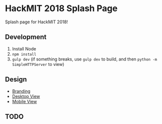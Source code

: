# HackMIT 2018 Splash Page
Splash page for HackMIT 2018!

## Development
 1. Install Node
 2. `npm install`
 3. `gulp dev` (if something breaks, use `gulp dev` to build, and then `python -m SimpleHTTPServer` to view)
 
## Design
 - [Branding](https://drive.google.com/drive/folders/1JL5YErAqbnb6cnxHNmOzOGL7OuBwepyS)
 - [Desktop View](https://xd.adobe.com/view/8ff7e09f-0072-427e-459a-3ec8a18130ff-f9c6/)
 - [Mobile View]()

## TODO